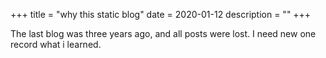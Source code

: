 +++
title = "why this static blog"
date = 2020-01-12
description = ""
+++

The last blog was three years ago, and all posts were lost.
I need new one record what i learned.
